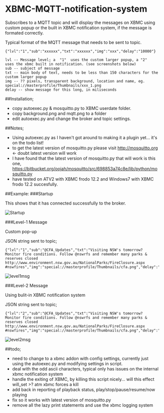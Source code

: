 XBMC-MQTT-notification-system
=============================

Subscribes to a MQTT topic and will display the messages on XBMC using custom popup or the built in XBMC notification system, if the message is formated correctly.

Typical format of the MQTT message that needs to be sent to topic.

    {"lvl":"1","sub":"xxxxxx","txt":"xxxxxx","img":"xxx","delay":"10000"}

    lvl -- Message level; a  "1"  uses the custom larger popup, a "2"  uses the xbmc built in notification. (see screenshots below)
    sub -- subject of message
    txt -- main body of text, needs to be less than 150 characters for the custom larger popup
    img -- ?? pixels, transparent background, location and name, eg. special://masterprofile/Thumbnails/xxx_1.png
    delay -- show message for this long, in miliseconds

##Installation;
- copy autoexec.py & mosquitto.py to XBMC userdate folder.
- copy background.png and mqtt.png to a folder
- edit autoexec.py and change the broker and topic settings.

##Notes;
- Using autoexec.py as I haven't got around to making it a plugin yet... it's on the todo list!
- to get the latest version of mosquitto.py please visit http://mosquitto.org <- doubt latest version will work
- I have found that the latest version of mosquitto.py that will work is this one, https://bitbucket.org/oojah/mosquitto/src/698853a74c8e/lib/python/mosquitto.py
- have tested on ATV2 with XBMC frodo 12.2 and Windows7 with XBMC frodo 12.2 succesfully.

##Example:
###Startup

This shows that it has connected successfully to the broker.

![Startup](https://raw.github.com/matbor/XBMC-MQTT-notification-system/master/screenshots/startup.png)

###Level-1 Message

Custom pop-up

JSON string sent to topic;

    {"lvl":"1","sub":"@CFA_Updates","txt":"Visiting NSW's tomorrow? Monitor fire conditions. Follow @nswrfs and remember many parks & reserves closed http://www.environment.nsw.gov.au/NationalParks/FireClosure.aspx #nswfires","img":"special://masterprofile/Thumbnails/cfa.png","delay":"20000"}

![level1msg](https://raw.github.com/matbor/XBMC-MQTT-notification-system/master/screenshots/level1msg.png)

###Level-2 Message

Using bulit-in XBMC notification system

JSON string sent to topic;

    {"lvl":"2","sub":"@CFA_Updates","txt":"Visiting NSW's tomorrow? Monitor fire conditions. Follow @nswrfs and remember many parks & reserves closed http://www.environment.nsw.gov.au/NationalParks/FireClosure.aspx #nswfires","img":"special://masterprofile/Thumbnails/cfa.png","delay":"20000"}


![level2msg](https://raw.github.com/matbor/XBMC-MQTT-notification-system/master/screenshots/level2msg.png)

##todo;
- need to change to a xbmc addon with config settings, currently just using the autoexec.py and modifying settings in script.
- deal with the odd ascii characters, typical only has issues on the internal xbmc notification system
- handle the exiting of XBMC, by killing this script nicely... will this effect will_set >? atm xbmc forces a kill
- add back in reporting of playback status, play/stop/pause/resume/now playing
- fix so it works with latest version of mosquitto.py
- remove all the lazy print statements and use the xbmc logging system
